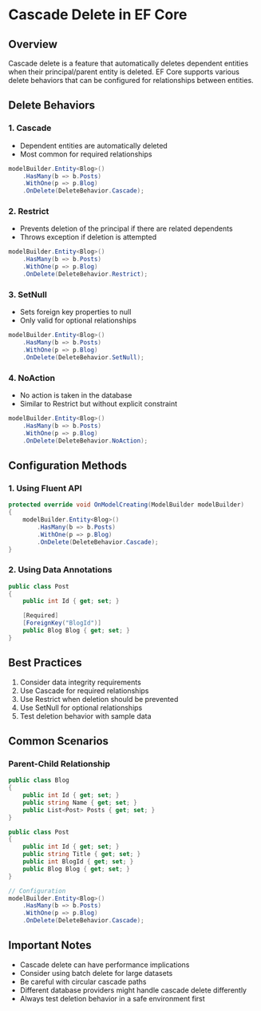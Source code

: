 # Cascade Delete in EF Core

## Overview

Cascade delete is a feature that automatically deletes dependent entities when their principal/parent entity is deleted. EF Core supports various delete behaviors that can be configured for relationships between entities.

## Delete Behaviors

### 1. Cascade

- Dependent entities are automatically deleted
- Most common for required relationships

```csharp
modelBuilder.Entity<Blog>()
    .HasMany(b => b.Posts)
    .WithOne(p => p.Blog)
    .OnDelete(DeleteBehavior.Cascade);
```

### 2. Restrict

- Prevents deletion of the principal if there are related dependents
- Throws exception if deletion is attempted

```csharp
modelBuilder.Entity<Blog>()
    .HasMany(b => b.Posts)
    .WithOne(p => p.Blog)
    .OnDelete(DeleteBehavior.Restrict);
```

### 3. SetNull

- Sets foreign key properties to null
- Only valid for optional relationships

```csharp
modelBuilder.Entity<Blog>()
    .HasMany(b => b.Posts)
    .WithOne(p => p.Blog)
    .OnDelete(DeleteBehavior.SetNull);
```

### 4. NoAction

- No action is taken in the database
- Similar to Restrict but without explicit constraint

```csharp
modelBuilder.Entity<Blog>()
    .HasMany(b => b.Posts)
    .WithOne(p => p.Blog)
    .OnDelete(DeleteBehavior.NoAction);
```

## Configuration Methods

### 1. Using Fluent API

```csharp
protected override void OnModelCreating(ModelBuilder modelBuilder)
{
    modelBuilder.Entity<Blog>()
        .HasMany(b => b.Posts)
        .WithOne(p => p.Blog)
        .OnDelete(DeleteBehavior.Cascade);
}
```

### 2. Using Data Annotations

```csharp
public class Post
{
    public int Id { get; set; }

    [Required]
    [ForeignKey("BlogId")]
    public Blog Blog { get; set; }
}
```

## Best Practices

1. Consider data integrity requirements
2. Use Cascade for required relationships
3. Use Restrict when deletion should be prevented
4. Use SetNull for optional relationships
5. Test deletion behavior with sample data

## Common Scenarios

### Parent-Child Relationship

```csharp
public class Blog
{
    public int Id { get; set; }
    public string Name { get; set; }
    public List<Post> Posts { get; set; }
}

public class Post
{
    public int Id { get; set; }
    public string Title { get; set; }
    public int BlogId { get; set; }
    public Blog Blog { get; set; }
}

// Configuration
modelBuilder.Entity<Blog>()
    .HasMany(b => b.Posts)
    .WithOne(p => p.Blog)
    .OnDelete(DeleteBehavior.Cascade);
```

## Important Notes

- Cascade delete can have performance implications
- Consider using batch delete for large datasets
- Be careful with circular cascade paths
- Different database providers might handle cascade delete differently
- Always test deletion behavior in a safe environment first
